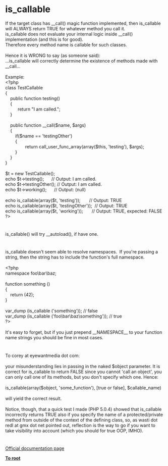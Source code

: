 # is_callable




<div class="phpcode"><span class="html">
If the target class has __call() magic function implemented, then is_callable will ALWAYS return TRUE for whatever method you call it.<br>is_callable does not evaluate your internal logic inside __call() implementation (and this is for good).<br>Therefore every method name is callable for such classes.<br><br>Hence it is WRONG to say (as someone said):<br>...is_callable will correctly determine the existence of methods made with __call...<br><br>Example:<br><span class="default">&lt;?php<br></span><span class="keyword">class </span><span class="default">TestCallable<br></span><span class="keyword">{<br>&#xA0; &#xA0; public function </span><span class="default">testing</span><span class="keyword">()<br>&#xA0; &#xA0; {<br>&#xA0; &#xA0; &#xA0; &#xA0; &#xA0; return </span><span class="string">&quot;I am called.&quot;</span><span class="keyword">;<br>&#xA0; &#xA0; }<br><br>&#xA0; &#xA0; public function </span><span class="default">__call</span><span class="keyword">(</span><span class="default">$name</span><span class="keyword">, </span><span class="default">$args</span><span class="keyword">)<br>&#xA0; &#xA0; {<br>&#xA0; &#xA0; &#xA0; &#xA0; if(</span><span class="default">$name </span><span class="keyword">== </span><span class="string">&apos;testingOther&apos;</span><span class="keyword">) <br>&#xA0; &#xA0; &#xA0; &#xA0; {<br>&#xA0; &#xA0; &#xA0; &#xA0; &#xA0; &#xA0; &#xA0; &#xA0; return </span><span class="default">call_user_func_array</span><span class="keyword">(array(</span><span class="default">$this</span><span class="keyword">, </span><span class="string">&apos;testing&apos;</span><span class="keyword">), </span><span class="default">$args</span><span class="keyword">);<br>&#xA0; &#xA0; &#xA0; &#xA0; }<br>&#xA0; &#xA0; }<br>}<br><br></span><span class="default">$t </span><span class="keyword">= new </span><span class="default">TestCallable</span><span class="keyword">();<br>echo </span><span class="default">$t</span><span class="keyword">-&gt;</span><span class="default">testing</span><span class="keyword">();&#xA0; &#xA0; &#xA0; </span><span class="comment">// Output: I am called.<br></span><span class="keyword">echo </span><span class="default">$t</span><span class="keyword">-&gt;</span><span class="default">testingOther</span><span class="keyword">(); </span><span class="comment">// Output: I am called.<br></span><span class="keyword">echo </span><span class="default">$t</span><span class="keyword">-&gt;</span><span class="default">working</span><span class="keyword">();&#xA0; &#xA0; &#xA0; </span><span class="comment">// Output: (null)<br><br></span><span class="keyword">echo </span><span class="default">is_callable</span><span class="keyword">(array(</span><span class="default">$t</span><span class="keyword">, </span><span class="string">&apos;testing&apos;</span><span class="keyword">));&#xA0; &#xA0; &#xA0;&#xA0; </span><span class="comment">// Output: TRUE<br></span><span class="keyword">echo </span><span class="default">is_callable</span><span class="keyword">(array(</span><span class="default">$t</span><span class="keyword">, </span><span class="string">&apos;testingOther&apos;</span><span class="keyword">));&#xA0; </span><span class="comment">// Output: TRUE<br></span><span class="keyword">echo </span><span class="default">is_callable</span><span class="keyword">(array(</span><span class="default">$t</span><span class="keyword">, </span><span class="string">&apos;working&apos;</span><span class="keyword">));&#xA0; &#xA0; &#xA0;&#xA0; </span><span class="comment">// Output: TRUE, expected: FALSE<br></span><span class="default">?&gt;</span>
</span>
</div>
  

#


<div class="phpcode"><span class="html">
is_callable() will try __autoload(), if have one.</span>
</div>
  

#


<div class="phpcode"><span class="html">
is_callable doesn&apos;t seem able to resolve namespaces.&#xA0; If you&apos;re passing a string, then the string has to include the function&apos;s full namespace.&#xA0; <br><br><span class="default">&lt;?php<br></span><span class="keyword">namespace </span><span class="default">foo</span><span class="keyword">\</span><span class="default">bar</span><span class="keyword">\</span><span class="default">baz</span><span class="keyword">;<br><br>function </span><span class="default">something </span><span class="keyword">()<br>{<br>&#xA0; &#xA0; return (</span><span class="default">42</span><span class="keyword">);<br>}<br><br></span><span class="default">var_dump </span><span class="keyword">(</span><span class="default">is_callable </span><span class="keyword">(</span><span class="string">&apos;something&apos;</span><span class="keyword">)); </span><span class="comment">// false<br></span><span class="default">var_dump </span><span class="keyword">(</span><span class="default">is_callable </span><span class="keyword">(</span><span class="string">&apos;foo\bar\baz\something&apos;</span><span class="keyword">)); </span><span class="comment">// true<br></span><span class="default">?&gt;<br></span><br>It&apos;s easy to forget, but if you just prepend __NAMESPACE__ to your function name strings you should be fine in most cases.</span>
</div>
  

#


<div class="phpcode"><span class="html">
To corey at eyewantmedia dot com:<br><br>your misunderstanding lies in passing in the naked $object parameter. It is correct for is_callable to return FALSE since you cannot &apos;call an object&apos;, you can only call one of its methods, but you don&apos;t specify which one. Hence:<br><br>is_callable(array($object, &apos;some_function&apos;), [true or false], $callable_name)<br><br>will yield the correct result.<br><br>Notice, though, that a quick test I made (PHP 5.0.4) showed that is_callable incorrectly returns TRUE also if you specify the name of a protected/private method from outside of the context of the defining class, so, as wasti dot redl at gmx dot net pointed out, reflection is the way to go if you want to take visibility into account (which you should for true OOP, IMHO).</span>
</div>
  

#

[Official documentation page](https://www.php.net/manual/en/function.is-callable.php)

**[To root](/README.md)**